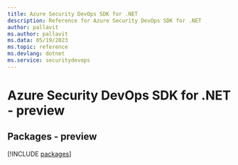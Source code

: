 ```yaml
---
title: Azure Security DevOps SDK for .NET
description: Reference for Azure Security DevOps SDK for .NET
author: pallavit
ms.author: pallavit
ms.data: 05/19/2023
ms.topic: reference
ms.devlang: dotnet
ms.service: securitydevops
---
```

# Azure Security DevOps SDK for .NET - preview
## Packages - preview
[!INCLUDE [packages](security-devops-index.md)]